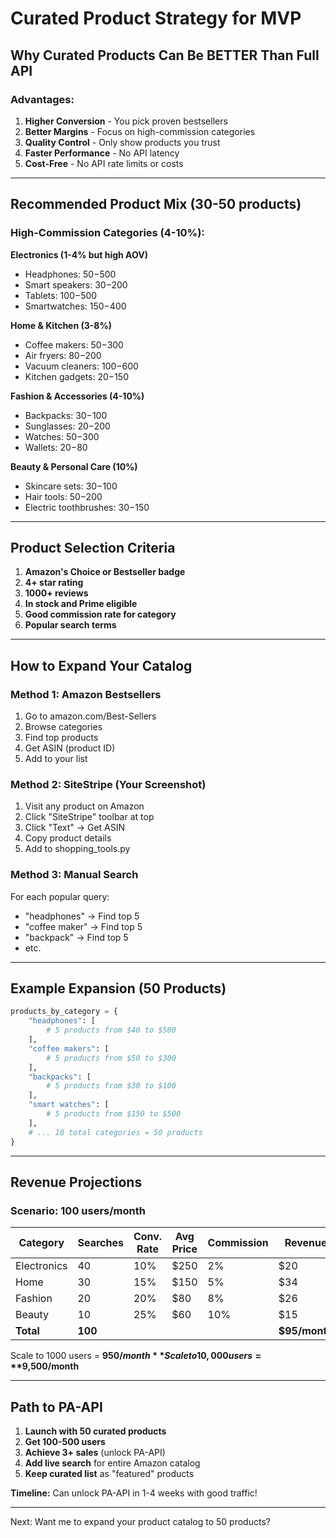 # Curated Product Strategy for MVP

## Why Curated Products Can Be BETTER Than Full API

### Advantages:
1. **Higher Conversion** - You pick proven bestsellers
2. **Better Margins** - Focus on high-commission categories
3. **Quality Control** - Only show products you trust
4. **Faster Performance** - No API latency
5. **Cost-Free** - No API rate limits or costs

---

## Recommended Product Mix (30-50 products)

### High-Commission Categories (4-10%):

**Electronics (1-4% but high AOV)**
- Headphones: $50-$500
- Smart speakers: $30-$200
- Tablets: $100-$500
- Smartwatches: $150-$400

**Home & Kitchen (3-8%)**
- Coffee makers: $50-$300
- Air fryers: $80-$200
- Vacuum cleaners: $100-$600
- Kitchen gadgets: $20-$150

**Fashion & Accessories (4-10%)**
- Backpacks: $30-$100
- Sunglasses: $20-$200
- Watches: $50-$300
- Wallets: $20-$80

**Beauty & Personal Care (10%)**
- Skincare sets: $30-$100
- Hair tools: $50-$200
- Electric toothbrushes: $30-$150

---

## Product Selection Criteria

1. **Amazon's Choice or Bestseller badge**
2. **4+ star rating**
3. **1000+ reviews**
4. **In stock and Prime eligible**
5. **Good commission rate for category**
6. **Popular search terms**

---

## How to Expand Your Catalog

### Method 1: Amazon Bestsellers
1. Go to amazon.com/Best-Sellers
2. Browse categories
3. Find top products
4. Get ASIN (product ID)
5. Add to your list

### Method 2: SiteStripe (Your Screenshot)
1. Visit any product on Amazon
2. Click "SiteStripe" toolbar at top
3. Click "Text" → Get ASIN
4. Copy product details
5. Add to shopping_tools.py

### Method 3: Manual Search
For each popular query:
- "headphones" → Find top 5
- "coffee maker" → Find top 5
- "backpack" → Find top 5
- etc.

---

## Example Expansion (50 Products)

```python
products_by_category = {
    "headphones": [
        # 5 products from $40 to $500
    ],
    "coffee makers": [
        # 5 products from $50 to $300
    ],
    "backpacks": [
        # 5 products from $30 to $100
    ],
    "smart watches": [
        # 5 products from $150 to $500
    ],
    # ... 10 total categories = 50 products
}
```

---

## Revenue Projections

### Scenario: 100 users/month

| Category | Searches | Conv. Rate | Avg Price | Commission | Revenue |
|----------|----------|------------|-----------|------------|---------|
| Electronics | 40 | 10% | $250 | 2% | $20 |
| Home | 30 | 15% | $150 | 5% | $34 |
| Fashion | 20 | 20% | $80 | 8% | $26 |
| Beauty | 10 | 25% | $60 | 10% | $15 |
| **Total** | **100** | | | | **$95/month** |

Scale to 1000 users = **$950/month**
Scale to 10,000 users = **$9,500/month**

---

## Path to PA-API

1. **Launch with 50 curated products**
2. **Get 100-500 users**
3. **Achieve 3+ sales** (unlock PA-API)
4. **Add live search** for entire Amazon catalog
5. **Keep curated list** as "featured" products

**Timeline:** Can unlock PA-API in 1-4 weeks with good traffic!

---

Next: Want me to expand your product catalog to 50 products?


